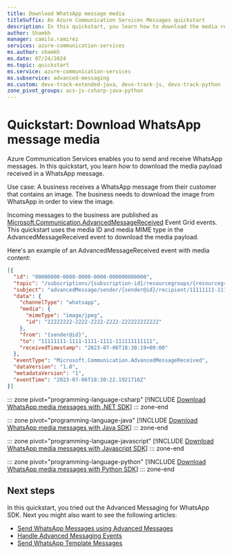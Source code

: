 ```yaml
---
title: Download WhatsApp message media
titleSuffix: An Azure Communication Services Messages quickstart
description: In this quickstart, you learn how to download the media received in a WhatsApp message with Azure Communication Services Messages.
author: Shamkh
manager: camilo.ramirez
services: azure-communication-services
ms.author: shamkh
ms.date: 07/24/2024
ms.topic: quickstart
ms.service: azure-communication-services
ms.subservice: advanced-messaging
ms.custom: devx-track-extended-java, devx-track-js, devx-track-python
zone_pivot_groups: acs-js-csharp-java-python
---
```


# Quickstart: Download WhatsApp message media

Azure Communication Services enables you to send and receive WhatsApp messages. In this quickstart, you learn how to download the media payload received in a WhatsApp message. 

Use case: A business receives a WhatsApp message from their customer that contains an image. The business needs to download the image from WhatsApp in order to view the image.

Incoming messages to the business are published as [Microsoft.Communication.AdvancedMessageReceived](/azure/event-grid/communication-services-advanced-messaging-events#microsoftcommunicationadvancedmessagereceived-event) Event Grid events. This quickstart uses the media ID and media MIME type in the AdvancedMessageReceived event to download the media payload.

Here's an example of an AdvancedMessageReceived event with media content:
```json
[{
  "id": "00000000-0000-0000-0000-000000000000",
  "topic": "/subscriptions/{subscription-id}/resourcegroups/{resourcegroup-name}/providers/microsoft.communication/communicationservices/{communication-services-resource-name}",
  "subject": "advancedMessage/sender/{sender@id}/recipient/11111111-1111-1111-1111-111111111111",
  "data": {
    "channelType": "whatsapp",
    "media": {
      "mimeType": "image/jpeg",
      "id": "22222222-2222-2222-2222-222222222222"
    },
    "from": "{sender@id}",
    "to": "11111111-1111-1111-1111-111111111111",
    "receivedTimestamp": "2023-07-06T18:30:19+00:00"
  },
  "eventType": "Microsoft.Communication.AdvancedMessageReceived",
  "dataVersion": "1.0",
  "metadataVersion": "1",
  "eventTime": "2023-07-06T18:30:22.1921716Z"
}]
```

::: zone pivot="programming-language-csharp"
[!INCLUDE [Download WhatsApp media messages with .NET SDK](./includes/download-media/download-media-net.md)]
::: zone-end

::: zone pivot="programming-language-java"
[!INCLUDE [Download WhatsApp media messages with Java SDK](./includes/download-media/download-media-java.md)]
::: zone-end

::: zone pivot="programming-language-javascript"
[!INCLUDE [Download WhatsApp media messages with Javascript SDK](./includes/download-media/download-media-js.md)]
::: zone-end

::: zone pivot="programming-language-python"
[!INCLUDE [Download WhatsApp media messages with Python SDK](./includes/download-media/download-media-python.md)]
::: zone-end

## Next steps

In this quickstart, you tried out the Advanced Messaging for WhatsApp SDK. Next you might also want to see the following articles:

- [Send WhatsApp Messages using Advanced Messages](../../../quickstarts/advanced-messaging/whatsapp/get-started.md)
- [Handle Advanced Messaging Events](./handle-advanced-messaging-events.md)
- [Send WhatsApp Template Messages](../../../quickstarts/advanced-messaging/whatsapp/send-template-messages.md)
